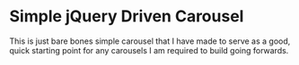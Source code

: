 # Simple jQuery Driven Carousel

This is just bare bones simple carousel that I have made to serve as a good, quick starting point for any carousels I am required to build going forwards.
